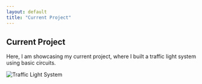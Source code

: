 ```yaml
---
layout: default
title: "Current Project"
---
```


<h2>Current Project</h2>
<p>Here, I am showcasing my current project, where I built a traffic light system using basic circuits.</p>
<img src="/path/to/traffic-light-image.jpg" alt="Traffic Light System" />
